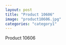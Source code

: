 ```yaml
---
layout: post
title: "Product 10606"
image: "product10606.jpg"
categories: "category1"
---
```

Product 10606
